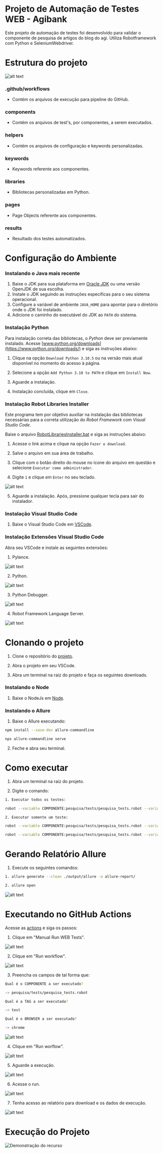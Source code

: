 # Projeto de Automação de Testes WEB - Agibank

Este projeto de automação de testes foi desenvolvido para validar o componente de pesquisa de artigos do blog do agi. Utiliza Robotframework com Python e SeleniumWebdriver.

# Estrutura do projeto

![alt text](images/image-15.png)

### .github/workflows

- Contém os arquivos de execução para pipeline do GitHub.

### components

- Contém os arquivos de test's, por componentes, a serem executados.

### helpers

- Contém os arquivos de configuração e keywords personalizadas.

### keywords

- Keywords referente aos componentes.

### libraries

- Bibliotecas personalizadas em Python.

### pages

- Page Objects referente aos componentes.

### results

- Resultado dos testes automatizados.

# Configuração do Ambiente

### Instalando o Java mais recente

1. Baixe o JDK para sua plataforma em [Oracle JDK](https://www.oracle.com/java/technologies/javase-jdk11-downloads.html) ou uma versão OpenJDK de sua escolha.
2. Instale o JDK seguindo as instruções específicas para o seu sistema operacional.
3. Configure a variável de ambiente `JAVA_HOME` para apontar para o diretório onde o JDK foi instalado.
4. Adicione o caminho do executável do JDK ao `PATH` do sistema.

### Instalação Python

Para instalação correta das bibliotecas, o _Python_ deve ser previamente instalado. Acesse [www.python.org/downloads](https://www.python.org/downloads/) e siga as instruções abaixo:

1. Clique na opção `Download Python 3.10.5` ou na versão mais atual disponível no momento do acesso à página.

2. Selecione a opção `Add Python 3.10 to PATH` e clique em `Install Now`.

3. Aguarde a instalação.

4. Instalação concluída, clique em `Close`.

### Instalação Robot Libraries Installer

Este programa tem por objetivo auxiliar na instalação das bibliotecas necessárias para a correta utilização do _Robot Framework_ com _Visual Studio Code_.

Baixe o arquivo [RobotLibrariesInstaller.bat](https://drive.google.com/file/d/1hDVbP7QXGrfOSxW8JUXmyRBSTf6HWnn7/view?usp=sharing) e siga as instruções abaixo:

1. Acesse o link acima e clique na opção `Fazer o download`.

2. Salve o arquivo em sua área de trabalho.

3. Clique com o botão direito do mouse no ícone do arquivo em questão e selecione `Executar como administrador`.

4. Digite `1` e clique em `Enter` no seu teclado.

![alt text](images/image-4.png)

5. Aguarde a instalação. Após, pressione qualquer tecla para sair do instalador.

### Instalação Visual Studio Code

1. Baixe o Visual Studio Code em [VSCode](https://code.visualstudio.com/download).

### Instalação Extensões Visual Studio Code

Abra seu VSCode e instale as seguintes extensões:

1. Pylance.

![alt text](images/image.png)

2. Python.

![alt text](images/image-1.png)

3. Python Debugger.

![alt text](images/image-2.png)

4. Robot Framework Language Server.

![alt text](images/image-3.png)

# Clonando o projeto

1. Clone o repositório do [projeto](https://github.com/hyggedigitaltecnologia/web_tests_agibank.git).

2. Abra o projeto em seu VSCode.

3. Abra um terminal na raiz do projeto e faça os seguintes downloads. 

### Instalando o Node

1. Baixe o NodeJs em [Node](https://nodejs.org/en/download).

### Instalando o Allure

1. Baixe o Allure executando:

```bash
npm install --save-dev allure-commandline

npx allure-commandline serve
```

2. Feche e abra seu terminal.

# Como executar

1. Abra um terminal na raiz do projeto.

2. Digite o comando:

```bash
1. Executar todos os testes:

robot --variable COMPONENTE:pesquisa/tests/pesquisa_tests.robot --variable TAG:test --variable BROWSER:chrome controller.robot

2. Executar somente um teste:

robot --variable COMPONENTE:pesquisa/tests/pesquisa_tests.robot --variable TAG:pesquisa_valida --variable BROWSER:chrome controller.robot

robot --variable COMPONENTE:pesquisa/tests/pesquisa_tests.robot --variable TAG:pesquisa_invalida --variable BROWSER:chrome controller.robot
```

# Gerando Relatório Allure

1. Execute os seguintes comandos:

```bash
1. allure generate --clean ./output/allure -o allure-report/

2. allure open
```
![alt text](images/image-5.png)

# Executando no GitHub Actions

Acesse as [actions](https://github.com/hyggedigitaltecnologia/web_tests_agibank/actions) e siga os passos:

1. Clique em "Manual Run WEB Tests".

![alt text](images/image-6.png)

2. Clique em "Run workflow".

![alt text](images/image-7.png)

3. Preencha os campos de tal forma que:

```bash
Qual é o COMPONENTE a ser executado?

-> pesquisa/tests/pesquisa_tests.robot

Qual é a TAG a ser executada?

-> test

Qual é o BROWSER a ser executado?

-> chrome
```

![alt text](images/image-8.png)

4. Clique em "Run worflow".

![alt text](images/image-9.png)

5. Aguarde a execução.

![alt text](images/image-10.png)

6. Acesse o run.

![alt text](images/image-11.png)

7. Tenha acesso ao relatório para download e os dados de execução.

![alt text](images/image-12.png)

# Execução do Projeto

![Demonstração do recurso](https://user-images.githubusercontent.com/seu_usuario/seu_repositorio/nome_do_arquivo.gif)

